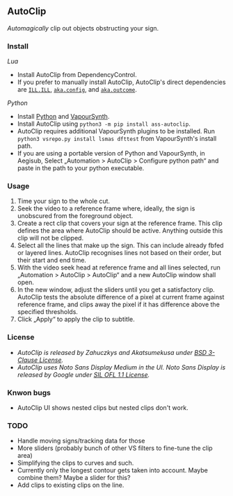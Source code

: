## AutoClip

*Automagically* clip out objects obstructing your sign.  

### Install

*Lua*   
* Install AutoClip from DependencyControl.  
* If you prefer to manually install AutoClip, AutoClip's direct dependencies are [`ILL.ILL`](https://github.com/TypesettingTools/ILL-Aegisub-Scripts), [`aka.config`](https://github.com/Akatmks/Akatsumekusa-Aegisub-Scripts), and [`aka.outcome`](https://github.com/Akatmks/Akatsumekusa-Aegisub-Scripts).  

*Python*  
* Install [Python](https://www.python.org/downloads/) and [VapourSynth](https://github.com/vapoursynth/vapoursynth/releases).  
* Install AutoClip using `python3 -m pip install ass-autoclip`.  
* AutoClip requires additional VapourSynth plugins to be installed. Run `python3 vsrepo.py install lsmas dfttest` from VapourSynth's install path.  
* If you are using a portable version of Python and VapourSynth, in Aegisub, Select „Automation > AutoClip > Configure python path“ and paste in the path to your python executable.  

### Usage

1. Time your sign to the whole cut.  
2. Seek the video to a reference frame where, ideally, the sign is unobscured from the foreground object.  
3. Create a rect clip that covers your sign at the reference frame. This clip defines the area where AutoClip should be active. Anything outside this clip will not be clipped.  
4. Select all the lines that make up the sign. This can include already fbfed or layered lines. AutoClip recognises lines not based on their order, but their start and end time.  
5. With the video seek head at reference frame and all lines selected, run „Automation > AutoClip > AutoClip“ and a new AutoClip window shall open.  
6. In the new window, adjust the sliders until you get a satisfactory clip. AutoClip tests the absolute difference of a pixel at current frame against reference frame, and clips away the pixel if it has difference above the specified thresholds.  
7. Click „Apply“ to apply the clip to subtitle.  

### License

* *AutoClip is released by Zahuczkys and Akatsumekusa under [BSD 3-Clause License](LICENSE).*  
* *AutoClip uses Noto Sans Display Medium in the UI. Noto Sans Display is released by Google under [SIL OFL 1.1 License](ass_autoclip/assets/LICENSE.OFL.txt).*  

### Knwon bugs

- AutoClip UI shows nested clips but nested clips don't work.

### TODO

- Handle moving signs/tracking data for those  
- More sliders (probably bunch of other VS filters to fine-tune the clip area)  
- Simplifying the clips to curves and such.  
- Currently only the longest contour gets taken into account. Maybe combine them? Maybe a slider for this?  
- Add clips to existing clips on the line.  
